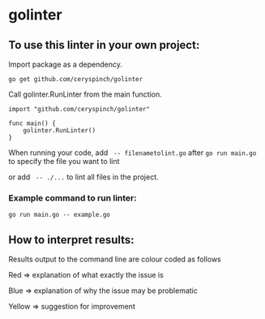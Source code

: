 # golinter

## To use this linter in your own project:

Import package as a dependency.

`go get github.com/ceryspinch/golinter`

Call golinter.RunLinter from the main function.

```
import "github.com/ceryspinch/golinter"

func main() {
    golinter.RunLinter()
}
```

When running your code, add ` -- filenametolint.go` after `go run main.go ` to specify the file you want to lint

or add ` -- ./...` to lint all files in the project.

### Example command to run linter:

`go run main.go -- example.go`

## How to interpret results:

Results output to the command line are colour coded as follows

Red => explanation of what exactly the issue is

Blue => explanation of why the issue may be problematic

Yellow => suggestion for improvement
